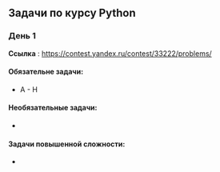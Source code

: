 ## Задачи по курсу Python

### День 1
**Ссылка** : https://contest.yandex.ru/contest/33222/problems/

#### Обязательне задачи:
* A - H
#### Необязательные задачи:
-
#### Задачи повышенной сложности:
-